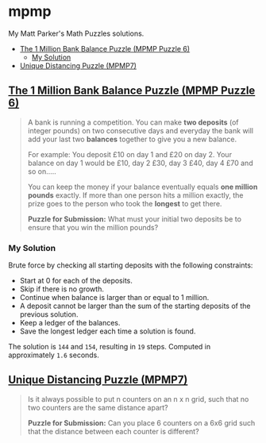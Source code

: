 # mpmp

My Matt Parker's Math Puzzles solutions.

- [The 1 Million Bank Balance Puzzle (MPMP Puzzle 6)](#the-1-million-bank-balance-puzzle-mpmp-puzzle-6)
  - [My Solution](#my-solution)
- [Unique Distancing Puzzle (MPMP7)](#unique-distancing-puzzle-mpmp7)

## [The 1 Million Bank Balance Puzzle (MPMP Puzzle 6)](https://www.think-maths.co.uk/BankBalance)

> A bank is running a competition. You can make **two deposits** (of integer pounds) on two consecutive days and everyday the bank will add your last two **balances** together to give you a new balance.
>
> For example: You deposit £10 on day 1 and £20 on day 2. Your balance on day 1 would be £10, day 2 £30, day 3 £40, day 4 £70 and so on.....
>
> You can keep the money if your balance eventually equals **one million pounds** exactly. If more than one person hits a million exactly, the prize goes to the person who took the **longest** to get there.
>
> **Puzzle for Submission:** What must your initial two deposits be to ensure that you win the million pounds?

### My Solution

Brute force by checking all starting deposits with the following constraints:

- Start at 0 for each of the deposits.
- Skip if there is no growth.
- Continue when balance is larger than or equal to 1 million.
- A deposit cannot be larger than the sum of the starting deposits of the previous solution.
- Keep a ledger of the balances.
- Save the longest ledger each time a solution is found.

The solution is `144` and `154`, resulting in `19` steps. Computed in approximately `1.6` seconds.

## [Unique Distancing Puzzle (MPMP7)](https://www.think-maths.co.uk/uniquedistance)

> Is it always possible to put n counters on an n x n grid, such that no two counters are the same distance apart?
>
> **Puzzle for Submission:** Can you place 6 counters on a 6x6 grid such that the distance between each counter is different?
